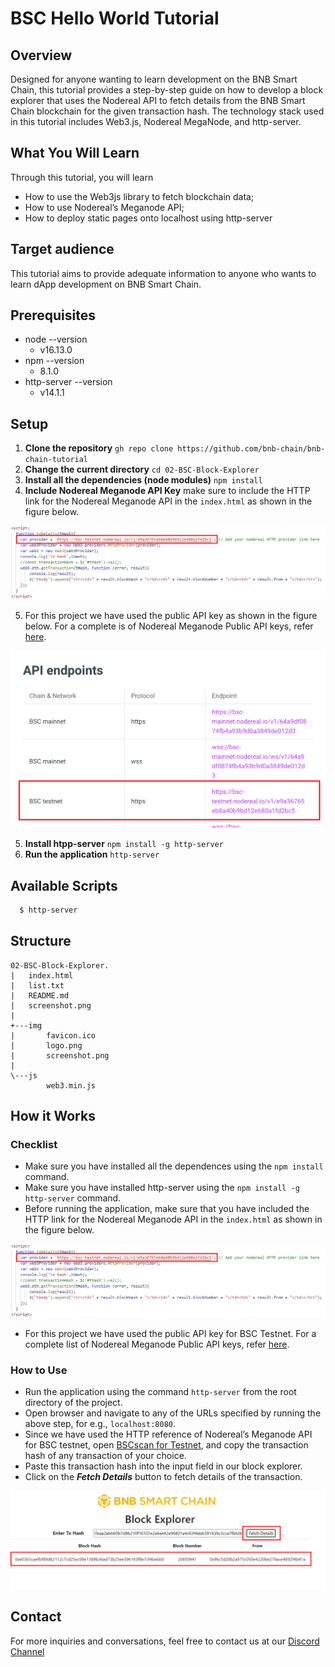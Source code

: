 # BSC Hello World Tutorial

## Overview
Designed for anyone wanting to learn development on the BNB Smart Chain, this tutorial provides a step-by-step guide on how to develop a block explorer that uses the Nodereal API to fetch details from the BNB Smart Chain blockchain for the given transaction hash. The technology stack used in this tutorial includes Web3.js, Nodereal MegaNode, and http-server. 

## What You Will Learn
Through this tutorial, you will learn 
- How to use the Web3js library to fetch blockchain data;
- How to use Nodereal’s Meganode API;
- How to deploy static pages onto localhost using http-server

## Target audience
This tutorial aims to provide adequate information to anyone who wants to learn dApp development on BNB Smart Chain.

## Prerequisites
  - node --version
    - v16.13.0
  - npm --version 
    - 8.1.0
  - http-server --version
    - v14.1.1

## Setup

1. **Clone the repository** ```gh repo clone https://github.com/bnb-chain/bnb-chain-tutorial```
2. **Change the current directory** ```cd 02-BSC-Block-Explorer```
3. **Install all the dependencies (node modules)** ```npm install```
4. **Include Nodereal Meganode API Key** make sure to include the HTTP link for the Nodereal Meganode API in the ```index.html``` as shown in the figure below. 

![img](img/screenshot2.png)

5. For this project we have used the public API key as shown in the figure below. For a complete is of Nodereal Meganode Public API keys, refer [here](https://docs.nodereal.io/nodereal/meganode/meganode-api-overview/public-api-key).
   
![img](img/screenshot3.png)

5. **Install htpp-server** ```npm install -g http-server```
6. **Run the application** ```http-server```

## Available Scripts
```sh
  $ http-server
```

## Structure
```
02-BSC-Block-Explorer.
|   index.html
|   list.txt
|   README.md
|   screenshot.png
|   
+---img
|       favicon.ico
|       logo.png
|       screenshot.png
|       
\---js
        web3.min.js
```        

## How it Works
### Checklist
- Make sure you have installed all the dependences using the ```npm install``` command.
- Make sure you have installed http-server using the ```npm install -g http-server``` command.
- Before running the application, make sure that you have included the HTTP link for the Nodereal Meganode API in the ```index.html``` as shown in the figure below.

![img](img/screenshot2.png)

- For this project we have used the public API key for BSC Testnet. For a complete list of Nodereal Meganode Public API keys, refer [here](https://docs.nodereal.io/nodereal/meganode/meganode-api-overview/public-api-key). 

### How to Use
- Run the application using the command ```http-server``` from the root directory of the project.
- Open browser and navigate to any of the URLs specified by running the above step, for e.g., ```localhost:8080```.
- Since we have used the HTTP reference of Nodereal’s Meganode API for BSC testnet, open [BSCscan for Testnet](https://testnet.bscscan.com/), and copy the transaction hash of any transaction of your choice.
- Paste this transaction hash into the input field in our block explorer.
- Click on the _**Fetch Details**_ button to fetch details of the transaction.

![img](img/screenshot.png)

## Contact
For more inquiries and conversations, feel free to contact us at our [Discord Channel](https://discord.com/channels/789402563035660308/912296662834241597)
